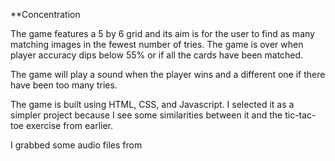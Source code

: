 **Concentration

The game features a 5 by 6 grid and its aim is for the user to find as many matching images in the fewest number of tries. The game is over when player accuracy dips below 55% or if all the cards have been matched.

The game will play a sound when the player wins and a different one if there have been too many tries.

The game is built using HTML, CSS, and Javascript. I selected it as a simpler project because I see some similarities between it and the tic-tac-toe exercise from earlier. 

I grabbed some audio files from 
